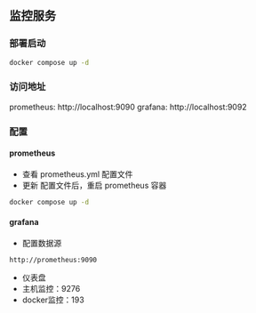 ## 监控服务

### 部署启动

```bash
docker compose up -d
```

### 访问地址

prometheus: http://localhost:9090
grafana: http://localhost:9092

### 配置

#### prometheus

- 查看 prometheus.yml 配置文件
- 更新 配置文件后，重启 prometheus 容器

``` bash
docker compose up -d
```

#### grafana

- 配置数据源

```
http://prometheus:9090
```

- 仪表盘
 - 主机监控：9276
 - docker监控：193


